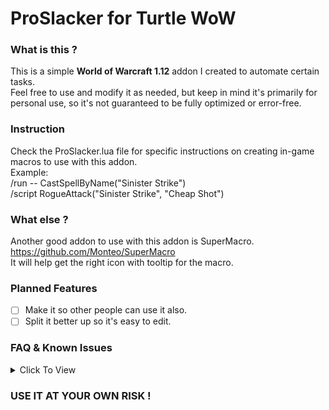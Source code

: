 # ProSlacker for Turtle WoW

### What is this ?
This is a simple **World of Warcraft 1.12** addon I created to automate certain tasks.  
Feel free to use and modify it as needed, but keep in mind it's primarily for personal use, so it's not guaranteed to be fully optimized or error-free.

### Instruction
Check the ProSlacker.lua file for specific instructions on creating in-game macros to use with this addon.  
Example:  
/run -- CastSpellByName("Sinister Strike")  
/script RogueAttack("Sinister Strike", "Cheap Shot")

### What else ?
Another good addon to use with this addon is SuperMacro.  
https://github.com/Monteo/SuperMacro  
It will help get the right icon with tooltip for the macro.

### Planned Features

- [ ] Make it so other people can use it also.
- [ ] Split it better up so it's easy to edit.

### FAQ & Known Issues

<details>
  <summary>Click To View</summary>

| Question/Issue | Answer |
| - | - |
| **It's not working, what should I do ?** | This addon is made for me personally, it's not made to work for other people. |
| **But can I use it ?** | Of course you can, as long as you play like I do. :) |
</details>

### <B>USE IT AT YOUR OWN RISK !</B>
